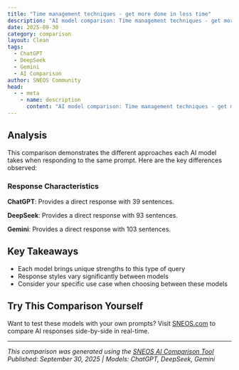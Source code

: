 ```yaml
---
title: "Time management techniques - get more done in less time"
description: "AI model comparison: Time management techniques - get more done in less time..."
date: 2025-09-30
category: comparison
layout: Clean
tags:
  - ChatGPT
  - DeepSeek
  - Gemini
  - AI Comparison
author: SNEOS Community
head:
  - - meta
    - name: description
      content: "AI model comparison: Time management techniques - get more done in less time..."
---
```


<ChatComparison
  title="Time management techniques - get more done in less time"
  prompt="Time management techniques - get more done in less time"
  :responses='{
    "ChatGPT": "Certainly! Here are some effective time management techniques to help you get more done in less time:\n\n### 1. **Prioritize Tasks (Eisenhower Matrix)**\n- **Urgent and Important:** Do these tasks immediately.\n- **Important but Not Urgent:** Schedule these tasks.\n- **Urgent but Not Important:** Delegate if possible.\n- **Neither Urgent nor Important:** Eliminate or minimize these tasks.\n\n### 2. **Pomodoro Technique**\n- Work for 25 minutes focused on one task.\n- Take a 5-minute break.\n- After 4 cycles, take a longer break (15-30 minutes).\nThis boosts concentration and prevents burnout.\n\n### 3. **Time Blocking**\n- Allocate specific blocks of time on your calendar for different tasks or activities.\n- Helps minimize distractions and multitasking.\n\n### 4. **Set SMART Goals**\n- Specific, Measurable, Achievable, Relevant, Time-bound goals provide clear direction and focus.\n\n### 5. **Use To-Do Lists**\n- Keep a daily or weekly to-do list.\n- Check off completed tasks to maintain motivation.\n\n### 6. **Limit Multitasking**\n- Focus on one task at a time to increase efficiency and work quality.\n\n### 7. **Batch Similar Tasks**\n- Group similar tasks (e.g., responding to emails) and do them together to minimize context switching.\n\n### 8. **Eliminate Distractions**\n- Turn off non-essential notifications.\n- Create a quiet, organized workspace.\n\n### 9. **Delegate and Outsource**\n- Delegate tasks that others can do.\n- Outsource tasks that take up your valuable time but don\u2019t require your expertise.\n\n### 10. **Review and Reflect**\n- At the end of each day or week, review what you accomplished.\n- Adjust your plans and priorities for improved productivity.\n\n### Bonus Tips:\n- Use productivity tools like Trello, Asana, or Notion.\n- Practice saying \u201Cno\u201D to commitments that don\u2019t align with your priorities.\n- Take care of your health by getting enough sleep, exercise, and breaks.\n\nImplementing these techniques consistently will help you manage your time more effectively and accomplish more in less time. Would you like me to create a personalized daily schedule template for you?",
    "DeepSeek": "Of course. Here is a comprehensive guide to time management techniques designed to help you get more done in less time.\n\nThe key isn\u0027t just to work faster, but to work smarter. It\u0027s about focusing on what truly matters and minimizing distractions.\n\n### The Foundational Principles\n\nBefore diving into specific techniques, understand these core concepts:\n\n1.  **Parkinson\u0027s Law:** \u0022Work expands to fill the time available for its completion.\u0022 If you give a task 2 hours, it will take 2 hours. Give it 1 hour, and you\u0027ll often find a way to finish it.\n2.  **The 80/20 Rule (Pareto Principle):** 80% of your results come from 20% of your efforts. Identify and focus on that critical 20%.\n3.  **The Eisenhower Matrix:** Not all tasks are created equal. Categorize them by **Urgency** and **Importance** to prioritize effectively.\n\n---\n\n### Top Tier Techniques to Implement Today\n\n#### 1. Time Blocking (The Cornerstone Technique)\nThis is the practice of planning out every moment of your day in advance, dedicating specific \u0022blocks\u0022 of time to specific tasks or types of work.\n\n*   **How it works:** Use your calendar. Block out time not just for meetings, but for deep work, email, administrative tasks, and even breaks.\n*   **Why it\u0027s effective:** It creates a realistic plan for your day, reduces task-switching, and makes you consciously choose what to work on. It turns your to-do list into a schedule.\n*   **Pro-Tip:** Color-code your blocks (e.g., blue for deep work, green for communication, yellow for planning) for a quick visual overview.\n\n#### 2. The Pomodoro Technique (For Focus and Fighting Procrastination)\nThis method uses a timer to break down work into focused intervals, traditionally 25 minutes in length, separated by short breaks.\n\n*   **How it works:**\n    1.  Choose a task.\n    2.  Set a timer for 25 minutes.\n    3.  Work on the task until the timer rings.\n    4.  Take a short 5-minute break.\n    5.  After four \u0022Pomodoros,\u0022 take a longer break (15-30 minutes).\n*   **Why it\u0027s effective:** It makes large tasks feel less daunting, combats mental fatigue, and the ticking clock creates a sense of urgency.\n\n#### 3. The 2-Minute Rule (From \u0022Getting Things Done\u0022)\nA simple rule to stop small tasks from piling up and cluttering your mind.\n\n*   **How it works:** If a task comes up and you see it can be done in two minutes or less, **do it immediately**. If it will take longer, schedule it or add it to your to-do list.\n*   **Why it\u0027s effective:** It prevents a long, overwhelming list of small, pending tasks and creates a sense of momentum and accomplishment.\n\n#### 4. Eat That Frog (Tackling Procrastination)\nPopularized by Brian Tracy, this means doing your most important or dreaded task first thing in the morning.\n\n*   **How it works:** Identify your \u0022frog\u0022\u2014the one task that would have the biggest positive impact if completed. Do it before you do anything else.\n*   **Why it\u0027s effective:** It ensures your peak energy and willpower are used on what matters most. The psychological relief of having it done makes the rest of the day easier.\n\n#### 5. The Eisenhower Matrix (For Strategic Prioritization)\nCategorize every task into one of four quadrants:\n\n| | **Urgent** | **Not Urgent** |\n| :--- | :--- | :--- |\n| **Important** | **Quadrant 1: DO** \u003Cbr\u003ECrises, deadlines, pressing problems. | **Quadrant 2: PLAN** \u003Cbr\u003EStrategic planning, relationship building, learning, prevention. |\n| **Not Important** | **Quadrant 3: DELEGATE** \u003Cbr\u003ESome meetings, some calls, interruptions. | **Quadrant 4: ELIMINATE** \u003Cbr\u003EMindless browsing, trivial busywork, time wasters. |\n\n*   **How it works:** Regularly review your tasks and place them in the matrix. Focus your energy on Quadrant 2 activities to prevent Quadrant 1 crises.\n*   **Why it\u0027s effective:** It forces you to distinguish between what\u0027s truly important and what\u0027s merely urgent.\n\n---\n\n### Supporting Habits \u0026 Mindsets\n\nTechniques are useless without the right environment and mindset.\n\n1.  **Single-Tasking:** Multitasking is a myth. It reduces the quality of your work and increases the time it takes to complete tasks by up to 40%. Focus on one thing at a time.\n2.  **Batching:** Group similar small tasks together. Instead of checking email 20 times a day, schedule 2-3 specific times to process your entire inbox. Do the same for phone calls, administrative work, etc.\n3.  **Set Clear Goals \u0026 Deadlines:** Use the **SMART** framework (Specific, Measurable, Achievable, Relevant, Time-bound). A vague goal like \u0022work on report\u0022 is less effective than \u0022write the first draft of the introduction by 11 AM.\u0022\n4.  **Control Your Environment:**\n    *   **Minimize Digital Distractions:** Turn off non-essential notifications. Use website blockers (like Freedom or Cold Turkey) during focus blocks.\n    *   **Optimize Your Workspace:** Keep it clean and have everything you need within reach.\n5.  **The Power of \u0022No\u0022:** Your time is a finite resource. Politely declining requests that don\u0027t align with your priorities is a crucial time management skill.\n6.  **Review and Reflect:** Spend 10-15 minutes at the end of each week reviewing what went well, what didn\u0027t, and planning for the next week. This allows you to continuously improve your system.\n\n### A Sample \u0022Power Day\u0022 Using These Techniques\n\n*   **8:00 - 8:15 AM (Planning):** Review your time-blocked calendar and to-do list. Identify your \u0022frog.\u0022\n*   **8:15 - 10:00 AM (Deep Work Block):** \u0022Eat that frog.\u0022 Use 2-3 Pomodoro sessions to work on your most important project without interruption.\n*   **10:00 - 10:15 AM (Break):** Step away from your desk. Stretch, get water.\n*   **10:15 - 11:00 AM (Communication Block):** Batch-process emails and messages. Apply the 2-minute rule to quick replies.\n*   **11:00 - 12:00 PM (Focused Work Block):** Time block for your second-most-important task.\n*   **1:00 - 3:00 PM (Project Work):** Work on larger, scheduled projects.\n*   **3:00 - 3:30 PM (Admin Batch):** Handle small administrative tasks (invoices, scheduling, etc.) in one go.\n*   **4:00 - 4:15 PM (Wrap-up):** Review the day, note unfinished tasks, and create a rough plan for tomorrow.\n\n**Final Advice:** Don\u0027t try to implement all of these at once. Pick **one or two** techniques that resonate with you, practice them for two weeks, and then add another. The goal is to build a sustainable system that works for *you*.",
    "Gemini": "Okay, let\u0027s dive into time management techniques to help you become more productive and efficient. We\u0027ll break this down into categories with actionable advice.\n\n**I. Planning \u0026 Prioritization: Laying the Groundwork**\n\n*   **A. Goal Setting:**\n    *   **SMART Goals:** Define Specific, Measurable, Achievable, Relevant, and Time-bound goals.  Instead of \u0022Learn to code,\u0022 try \u0022Complete the first module of a Python course on Coursera by the end of next week.\u0022\n    *   **Long-Term, Mid-Term, Short-Term:** Break down large goals into smaller, more manageable steps.  Think of it like a roadmap.\n    *   **Write it Down:**  Studies show that writing down your goals makes you more likely to achieve them.\n\n*   **B. Prioritization Techniques:**\n    *   **Eisenhower Matrix (Urgent/Important):** Categorize tasks based on urgency and importance.\n        *   **Urgent \u0026 Important (Do First):** Crises, deadlines, pressing problems.\n        *   **Important, Not Urgent (Schedule):** Planning, relationship building, exercise, personal development.  These are often neglected but crucial for long-term success.\n        *   **Urgent, Not Important (Delegate):** Interruptions, some meetings, some emails.  Find someone else to do these if possible.\n        *   **Not Urgent, Not Important (Eliminate):** Time wasters, distractions, busywork.\n    *   **Pareto Principle (80/20 Rule):** Focus on the 20% of tasks that yield 80% of the results.  Identify your high-impact activities.\n    *   **ABC Analysis:** Assign priorities (A = high, B = medium, C = low) to your tasks.  Focus on A tasks first.\n\n*   **C. Planning Tools:**\n    *   **Daily/Weekly/Monthly Planning:** Dedicate time each day, week, or month to plan your activities. This prevents reactivity.\n    *   **To-Do Lists:** Essential for keeping track of tasks.  Use a digital app (Todoist, TickTick, Google Tasks) or a physical notebook.\n    *   **Calendars:** Schedule appointments, deadlines, and dedicated work blocks.  Use Google Calendar, Outlook Calendar, or a paper planner.\n    *   **Project Management Software:** For larger projects, tools like Asana, Trello, or Jira can help you organize tasks, assign responsibilities, and track progress.\n\n**II. Execution \u0026 Focus: Getting the Work Done**\n\n*   **A. Time Blocking:**\n    *   **Dedicated Blocks:** Allocate specific time slots in your calendar for specific tasks or activities.  Treat these blocks as appointments you can\u0027t miss.\n    *   **Theme Days:** Group similar tasks together and dedicate entire days to them. For example, \u0022Meeting Monday,\u0022 \u0022Writing Wednesday,\u0022 \u0022Admin Friday.\u0022\n\n*   **B. Task Batching:**\n    *   **Group Similar Tasks:** Perform similar tasks together to minimize context switching and improve efficiency.  Example: Answer all emails at once, make all phone calls in a single session.\n\n*   **C. Focus Techniques:**\n    *   **Pomodoro Technique:** Work in focused 25-minute intervals followed by a 5-minute break. After four Pomodoros, take a longer break (20-30 minutes).\n    *   **Timeboxing:** Allocate a fixed amount of time for a task and commit to finishing it within that timeframe, even if it\u0027s not perfect.\n    *   **Deep Work:** Schedule uninterrupted blocks of time for focused, high-value work. Minimize distractions and dedicate yourself entirely to the task at hand. (See Cal Newport\u0027s book \u0022Deep Work\u0022).\n\n*   **D. Minimizing Distractions:**\n    *   **Identify Distractions:** Recognize your biggest time-wasters (social media, email, notifications, interruptions from colleagues).\n    *   **Turn off Notifications:** Silence phone notifications, close unnecessary browser tabs, and disable email alerts.\n    *   **Dedicated Workspace:** Create a designated workspace that is free from distractions.\n    *   **Communicate Boundaries:** Let colleagues or family members know when you need uninterrupted time.\n    *   **Website Blockers:** Use apps like Freedom, Cold Turkey, or StayFocusd to block distracting websites.\n    *   **Use Headphones:** Even without music, headphones can signal to others that you are focused.\n\n**III. Delegation \u0026 Automation: Working Smarter, Not Harder**\n\n*   **A. Delegation:**\n    *   **Identify Delegatable Tasks:** Determine which tasks can be handled by others (colleagues, assistants, freelancers).\n    *   **Clear Instructions:** Provide clear and concise instructions to ensure the task is completed correctly.\n    *   **Empowerment:** Give the person you\u0027re delegating to the autonomy to complete the task their way.\n\n*   **B. Automation:**\n    *   **Identify Repetitive Tasks:** Look for tasks that you perform frequently and that could be automated.\n    *   **Use Automation Tools:**\n        *   **Email Filters \u0026 Rules:** Automatically sort and categorize emails.\n        *   **Zapier/IFTTT:** Connect different apps and automate workflows.\n        *   **Macros:** Automate repetitive tasks in software applications.\n        *   **Keyboard Shortcuts:** Learn and use keyboard shortcuts to save time.\n\n**IV. Review \u0026 Refinement: Continuous Improvement**\n\n*   **A. Track Your Time:**\n    *   **Time Tracking Apps:** Use apps like Toggl Track, Clockify, or RescueTime to track how you spend your time.\n    *   **Analyze Your Data:** Review your time logs to identify time-wasting activities and areas for improvement.\n\n*   **B. Review Your Systems:**\n    *   **Regularly Evaluate:** Periodically assess your time management techniques to see what\u0027s working and what\u0027s not.\n    *   **Adjust as Needed:** Be willing to adapt your strategies and try new approaches to find what works best for you.\n\n*   **C. Learn from Others:**\n    *   **Read Books and Articles:** Explore resources on time management and productivity.\n    *   **Attend Workshops or Seminars:** Invest in training to improve your skills.\n    *   **Seek Mentorship:** Learn from experienced professionals who have mastered time management.\n\n**V. Important Considerations: Mindset \u0026 Well-being**\n\n*   **A. Perfectionism vs. Progress:** Strive for progress, not perfection.  Don\u0027t get bogged down in minor details. \u0022Done is better than perfect\u0022 is a useful mantra.\n*   **B. Say No:** Learn to decline requests that don\u0027t align with your priorities or that will overextend you.\n*   **C. Take Breaks:** Regular breaks are essential for maintaining focus and preventing burnout.  Step away from your work, stretch, and clear your head.\n*   **D. Self-Care:** Prioritize your physical and mental well-being. Get enough sleep, exercise regularly, and eat a healthy diet.  Burnout is the enemy of productivity.\n*   **E. Be Realistic:** Don\u0027t try to do too much at once.  Set realistic expectations for what you can accomplish in a given time frame.\n\n**Key Takeaways:**\n\n*   **Start Small:** Don\u0027t try to implement all of these techniques at once. Choose one or two that resonate with you and focus on mastering them.\n*   **Be Consistent:** Time management is a habit that requires consistent effort. Stick with your chosen techniques, even when you\u0027re feeling overwhelmed.\n*   **Experiment and Adapt:** There is no one-size-fits-all approach to time management. Experiment with different techniques and adapt them to your specific needs and preferences.\n*   **Be Patient:** It takes time to develop effective time management skills. Don\u0027t get discouraged if you don\u0027t see results immediately. Just keep practicing and refining your approach.\n\nBy consistently applying these techniques, you can significantly improve your productivity, reduce stress, and achieve your goals more efficiently. Good luck!\n"
  }'
  published-date="22:46"
/>

## Analysis

This comparison demonstrates the different approaches each AI model takes when responding to the same prompt. Here are the key differences observed:

### Response Characteristics

**ChatGPT**: Provides a direct response with 39 sentences. 

**DeepSeek**: Provides a direct response with 93 sentences. 

**Gemini**: Provides a direct response with 103 sentences. 

## Key Takeaways

- Each model brings unique strengths to this type of query
- Response styles vary significantly between models
- Consider your specific use case when choosing between these models

## Try This Comparison Yourself

Want to test these models with your own prompts? Visit [SNEOS.com](https://sneos.com) to compare AI responses side-by-side in real-time.

---

*This comparison was generated using the [SNEOS AI Comparison Tool](https://sneos.com)*
*Published: September 30, 2025 | Models: ChatGPT, DeepSeek, Gemini*
